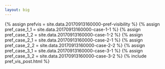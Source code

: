 ```yaml
---
layout: big
---
```

{% assign prefvis = site.data.20170913160000-pref-visibility %}
{% assign pref_case_1_1 = site.data.20170913160000-case-1-1 %}
{% assign pref_case_1_2 = site.data.20170913160000-case-1-2 %}
{% assign pref_case_2_1 = site.data.20170913160000-case-2-1 %}
{% assign pref_case_2_2 = site.data.20170913160000-case-2-2 %}
{% assign pref_case_3_1 = site.data.20170913160000-case-3-1 %}
{% assign pref_case_3_2 = site.data.20170913160000-case-3-2 %}
{% include pref_vis_post.html %}

